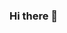 ### Hi there 👋

<!--
**KleinKravis/KleinKravis** is a ✨ _special_ ✨ repository because its `README.md` (this file) appears on your GitHub profile.

Here are some ideas to get you started:

🔭 I’m currently working on borderOS with @PizzaLovingNerd
🌱 I’m currently learning System Administration, Python3
💬 Ask me about Linux
📫 How to reach me: @Hydromalis#6969 on Discord
😄 Pronouns: He/Him/They/Them
-->
